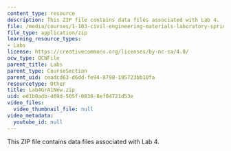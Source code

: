```yaml
---
content_type: resource
description: This ZIP file contains data files associated with Lab 4.
file: /media/courses/1-103-civil-engineering-materials-laboratory-spring-2004/ed1b0adb469d505f08368ef04721d53e_Lab4GrA1New.zip
file_type: application/zip
learning_resource_types:
- Labs
license: https://creativecommons.org/licenses/by-nc-sa/4.0/
ocw_type: OCWFile
parent_title: Labs
parent_type: CourseSection
parent_uid: ceadcd63-d6dd-fe94-8798-195723bb10fa
resourcetype: Other
title: Lab4GrA1New.zip
uid: ed1b0adb-469d-505f-0836-8ef04721d53e
video_files:
  video_thumbnail_file: null
video_metadata:
  youtube_id: null
---
```

This ZIP file contains data files associated with Lab 4.